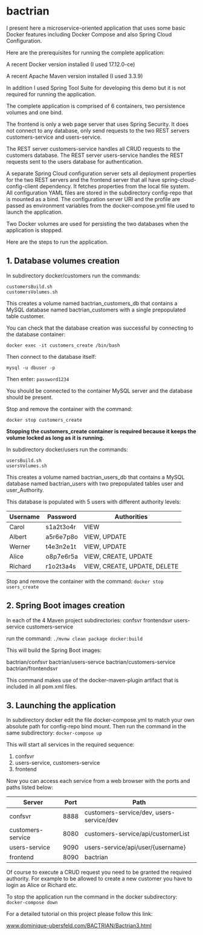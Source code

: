 # bactrian

I present here a microservice-oriented application that uses some basic Docker features including Docker Compose and also Spring Cloud Configuration.

Here are the prerequisites for running the complete application:

A recent Docker version installed (I used 17.12.0-ce)

A recent Apache Maven version installed (I used 3.3.9)

In addition I used Spring Tool Suite for developing this demo but it is not required for running the application.

The complete application is comprised of 6 containers, two persistence volumes and one bind. 

The frontend is only a web page server that uses Spring Security. It does not connect to any database, only send requests to the two REST servers customers-service and users-service. 

The REST server customers-service handles all CRUD requests to the customers database.
The REST server users-service handles the REST requests sent to the users database for authentication.

A separate Spring Cloud configuration server sets all deployment properties for the two REST servers and the frontend server that all have spring-cloud-config-client dependency. It fetches properties from the local file system. All configuration YAML files are stored in the subdirectory config-repo that is mounted as a bind. The configuration server URI and the profile are passed as environment variables from the docker-compose.yml file used to launch the application.

Two Docker volumes are used for persisting the two databases when the application is stopped.

Here are the steps to run the application.

## 1. Database volumes creation

In subdirectory docker/customers run the commands:
```
customersBuild.sh
customersVolumes.sh
```

This creates a volume named bactrian\_customers\_db that contains a MySQL database named bactrian\_customers with a single prepopulated table customer.

You can check that the database creation was successful by connecting to the database container:

```
docker exec -it customers_create /bin/bash
```

Then connect to the database itself:

```
mysql -u dbuser -p
```

Then enter: `password1234`

You should be connected to the container MySQL server and the database should be present. 

Stop and remove the container with the command:

```
docker stop customers_create
```

**Stopping the customers\_create container is required because it keeps the volume locked as long as it is running.**

In subdirectory docker/users run the commands:
```
usersBuild.sh
usersVolumes.sh
```

This creates a volume named bactrian\_users\_db that contains a MySQL database named bactrian\_users with two prepopulated tables user and user\_Authority.

This database is populated with 5 users with different authority levels:

Username | Password  | Authorities
-------- | --------- | ----------------------------
Carol    | s1a2t3o4r | VIEW 
Albert   | a5r6e7p8o | VIEW, UPDATE
Werner   | t4e3n2e1t | VIEW, UPDATE
Alice    | o8p7e6r5a | VIEW, CREATE, UPDATE
Richard  | r1o2t3a4s | VIEW, CREATE, UPDATE, DELETE


Stop and remove the container with the command: `docker stop users_create`

## 2. Spring Boot images creation

In each of the 4 Maven project subdirectories:
confsvr
frontendsvr
users-service
customers-service

run the command: `./mvnw clean package docker:build`

This will build the Spring Boot images:

bactrian/confsvr
bactrian/users-servce
bactrian/customers-service
bactrian/frontendsvr

This command makes use of the docker-maven-plugin artifact that is included in all pom.xml files.


## 3. Launching the application
In subdirectory docker edit the file docker-compose.yml to match your own absolute path for config-repo bind mount. 
Then run the command in the same subdirectory: `docker-compose up`

This will start all services in the required sequence:
1. confsvr
1. users-service, customers-service
1. frontend

Now you can access each service from a web browser with the ports and paths listed below:

Server            | Port | Path
----------------- | ---- | ----------------------------------------
confsvr           | 8888 | customers-service/dev, users-service/dev 
customers-service | 8080 | customers-service/api/customerList
users-service     | 9090 | users-service/api/user/{username}
frontend          | 8090 | bactrian

Of course to execute a CRUD request you need to be granted the required authority. For example to be allowed to create a new customer you have to login as Alice or Richard etc.


To stop the application run the command in the docker subdirectory: `docker-compose down`

For a detailed tutorial on this project please follow this link:

www.dominique-ubersfeld.com/BACTRIAN/Bactrian3.html

